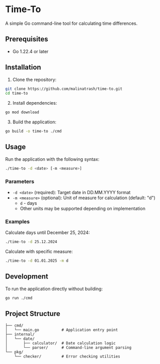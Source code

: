# Time-To

A simple Go command-line tool for calculating time differences.

## Prerequisites

- Go 1.22.4 or later

## Installation

1. Clone the repository:
```bash
git clone https://github.com/malinatrash/time-to.git
cd time-to
```

2. Install dependencies:
```bash
go mod download
```

3. Build the application:
```bash
go build -o time-to ./cmd
```

## Usage

Run the application with the following syntax:

```bash
./time-to -d <date> [-m <measure>]
```

### Parameters

- `-d <date>` (required): Target date in DD.MM.YYYY format
- `-m <measure>` (optional): Unit of measure for calculation (default: "d")
  - `d` - days
  - Other units may be supported depending on implementation

### Examples

Calculate days until December 25, 2024:
```bash
./time-to -d 25.12.2024
```

Calculate with specific measure:
```bash
./time-to -d 01.01.2025 -m d
```

## Development

To run the application directly without building:

```bash
go run ./cmd
```

## Project Structure

```
├── cmd/
│   └── main.go          # Application entry point
├── internal/
│   └── date/
│       ├── calculator/  # Date calculation logic
│       └── parser/      # Command-line argument parsing
└── pkg/
    └── checker/         # Error checking utilities
```
